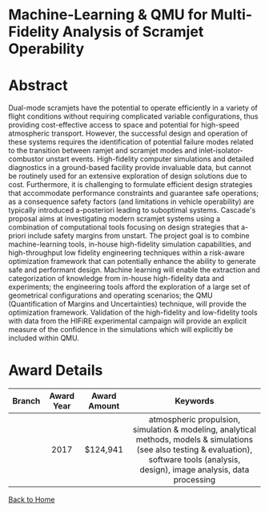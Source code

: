 
Machine-Learning &amp; QMU for Multi-Fidelity Analysis of Scramjet Operability
==============================================================================

# Abstract


Dual-mode scramjets have the potential to operate efficiently in a variety of flight conditions without requiring complicated variable configurations, thus providing cost-effective access to space and potential for high-speed atmospheric transport. However, the successful design and operation of these systems requires the identification of potential failure modes related to the transition between ramjet and scramjet modes and inlet-isolator-combustor unstart events. High-fidelity computer simulations and detailed diagnostics in a ground-based facility provide invaluable data, but cannot be routinely used for an extensive exploration of design solutions due to cost. Furthermore, it is challenging to formulate efficient design strategies that accommodate performance constraints and guarantee safe operations; as a consequence safety factors (and limitations in vehicle operability) are typically introduced a-posteriori leading to suboptimal systems. Cascade's proposal aims at investigating modern scramjet systems using a combination of computational tools focusing on design strategies that a-priori include safety margins from unstart. The project goal is to combine machine-learning tools, in-house high-fidelity simulation capabilities, and high-throughput low fidelity engineering techniques within a risk-aware optimization framework that can potentially enhance the ability to generate safe and performant design. Machine learning will enable the extraction and categorization of knowledge from in-house high-fidelity data and experiments; the engineering tools afford the exploration of a large set of geometrical configurations and operating scenarios; the QMU (Quantification of Margins and Uncertainties) technique, will provide the optimization framework. Validation of the high-fidelity and low-fidelity tools with data from the HIFiRE experimental campaign will provide an explicit measure of the confidence in the simulations which will explicitly be included within QMU.  

# Award Details

|Branch|Award Year|Award Amount|Keywords|
| :---: | :---: | :---: | :---: |
||2017|$124,941|atmospheric propulsion, simulation & modeling, analytical methods, models & simulations (see also testing & evaluation), software tools (analysis, design), image analysis, data processing|
  
  


[Back to Home](https://github.com/chrischow/dod_sbir_awards/Reports/JT/#354)